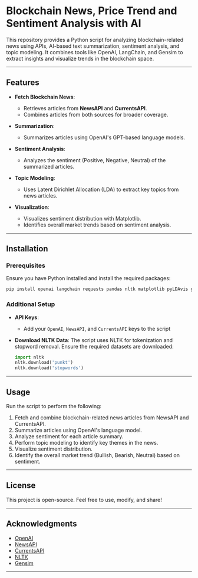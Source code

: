 # Blockchain News, Price Trend and Sentiment Analysis with AI

This repository provides a Python script for analyzing blockchain-related news using APIs, AI-based text summarization, sentiment analysis, and topic modeling. It combines tools like OpenAI, LangChain, and Gensim to extract insights and visualize trends in the blockchain space.

---

## Features

- **Fetch Blockchain News**:
  - Retrieves articles from **NewsAPI** and **CurrentsAPI**.
  - Combines articles from both sources for broader coverage.

- **Summarization**:
  - Summarizes articles using OpenAI's GPT-based language models.

- **Sentiment Analysis**:
  - Analyzes the sentiment (Positive, Negative, Neutral) of the summarized articles.

- **Topic Modeling**:
  - Uses Latent Dirichlet Allocation (LDA) to extract key topics from news articles.

- **Visualization**:
  - Visualizes sentiment distribution with Matplotlib.
  - Identifies overall market trends based on sentiment analysis.

---

## Installation

### Prerequisites

Ensure you have Python installed and install the required packages:

```bash
pip install openai langchain requests pandas nltk matplotlib pyLDAvis gensim
```

### Additional Setup

- **API Keys**:
  - Add your `OpenAI`, `NewsAPI`, and `CurrentsAPI` keys to the script

- **Download NLTK Data**:
  The script uses NLTK for tokenization and stopword removal. Ensure the required datasets are downloaded:
  ```python
  import nltk
  nltk.download('punkt')
  nltk.download('stopwords')
  ```

---

## Usage

Run the script to perform the following:

1. Fetch and combine blockchain-related news articles from NewsAPI and CurrentsAPI.
2. Summarize articles using OpenAI's language model.
3. Analyze sentiment for each article summary.
4. Perform topic modeling to identify key themes in the news.
5. Visualize sentiment distribution.
6. Identify the overall market trend (Bullish, Bearish, Neutral) based on sentiment.

---


## License

This project is open-source. Feel free to use, modify, and share!

---

## Acknowledgments

- [OpenAI](https://openai.com/)
- [NewsAPI](https://newsapi.org/)
- [CurrentsAPI](https://currentsapi.services/)
- [NLTK](https://www.nltk.org/)
- [Gensim](https://radimrehurek.com/gensim/)

--- 
